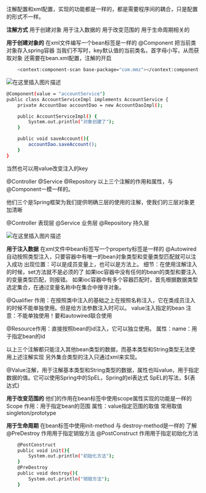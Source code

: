 注解配置和xml配置，实现的功能都是一样的，都是需要程序间的耦合，只是配置的形式不一样。

**注解方式**
用于创建对象
用于注入数据的
用于改变范围的
用于生命周期相关的


**用于创建对象的**
在xml文件编写一个bean标签是一样的
@Component 把当前类对象存入spring容器
当我们不写时，key默认值的当前类名，首字母小写，从而获取对象
还需要在bean.xml配置，注解的开启

```bash
    <context:component-scan base-package="com.mmz"></context:component-scan>
```

![在这里插入图片描述](https://img-blog.csdnimg.cn/20200508225730276.png?x-oss-process=image/watermark,type_ZmFuZ3poZW5naGVpdGk,shadow_10,text_aHR0cHM6Ly9ibG9nLmNzZG4ubmV0L3FxXzM2MzQ0Nzcx,size_16,color_FFFFFF,t_70)


```bash
@Component(value = "accountService")
public class AccountServiceImpl implements AccountService {
    private AccountDao accountDao = new AccountDaoImpl();

    public AccountServiceImpl() {
        System.out.println("对象创建了");
    }

    public void saveAccount(){
        accountDao.saveAccount();
    }
}
```
当然也可以用value改变注入的key

@Controller @Service @Repository
以上三个注解的作用和属性，与@Component一模一样的。

他们三个是Spring框架为我们提供明确三层的使用的注解，使我们的三层对象更加清晰

@Controller 表现层
@Service 业务层
@Repository 持久层

![在这里插入图片描述](https://img-blog.csdnimg.cn/20200508230213375.png?x-oss-process=image/watermark,type_ZmFuZ3poZW5naGVpdGk,shadow_10,text_aHR0cHM6Ly9ibG9nLmNzZG4ubmV0L3FxXzM2MzQ0Nzcx,size_16,color_FFFFFF,t_70)


**用于注入数据**
在xml文件中bean标签写一个property标签是一样的
@Autowired 自动按照类型注入，只要容器中有唯一的bean对象类型和变量类型匹配就可以注入成功
出现位置：可以是成员变量上，也可以是方法上。
细节：在使用注解注入的时候，set方法就不是必须的了
如果ioc容器中没有任何的bean的类型和要注入的变量类型匹配，则报错。
如果ioc容器中有多个容器匹配时，首先根据数据类型选定集合，在通过变量名称中在集合中搜寻对象。


@Qualifier 作用：在按照类中注入的基础之上在按照名称注入，它在类成员注入的时候不能单独使用。但是给方法参数注入时可以。
value注入指定的bean
注意：不能单独使用！要和autowired联合使用

@Resource作用：直接按照bean的id注入，它可以独立使用。
属性：name：用于指定bean的id

以上三个注解都只能注入其他bean类型的数据，而基本类型和String类型无法使用上述注解实现
另外集合类型的注入只通过xml来实现。

@Value注解，用于注解基本类型和String类型的数据，属性也叫value，用于指定数据的值。它可以使用Spring中的SpEL，Spring的el表达式
SpEL的写法，${表达式}



**用于改变范围的**
他们的作用在bean标签中使用scope属性实现的功能是一样的
Scope 作用：用于指定bean的范围
属性：value指定范围的取值
常用取值 singleton/prototype


**用于生命周期**
在bean标签中使用init-method 与 destroy-method是一样的
了解 
@PreDestroy 作用用于指定销毁方法
@PostConstruct 作用用于指定初始化方法


```bash
    @PostConstruct
    public void init(){
        System.out.println("初始化方法");
    }
    @PreDestroy
    public void destroy(){
        System.out.println("销毁方法");
    }
```
